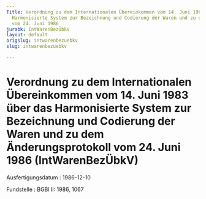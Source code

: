 ```yaml
---
Title: Verordnung zu dem Internationalen Übereinkommen vom 14. Juni 1983 über das
  Harmonisierte System zur Bezeichnung und Codierung der Waren und zu dem Änderungsprotokoll
  vom 24. Juni 1986
jurabk: IntWarenBezÜbkV
layout: default
origslug: intwarenbezuebkv
slug: intwarenbezuebkv

---
```


# Verordnung zu dem Internationalen Übereinkommen vom 14. Juni 1983 über das Harmonisierte System zur Bezeichnung und Codierung der Waren und zu dem Änderungsprotokoll vom 24. Juni 1986 (IntWarenBezÜbkV)

Ausfertigungsdatum
:   1986-12-10

Fundstelle
:   BGBl II: 1986, 1067

